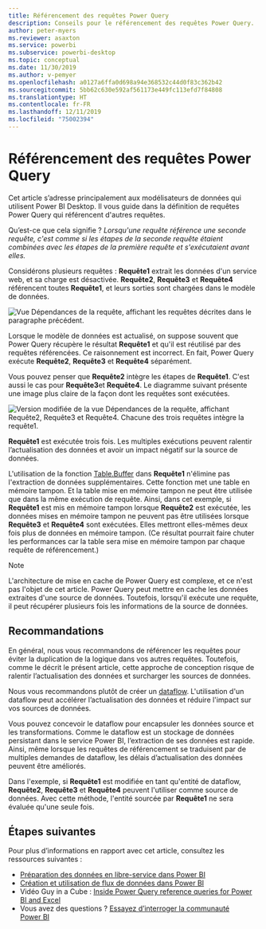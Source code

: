 ```yaml
---
title: Référencement des requêtes Power Query
description: Conseils pour le référencement des requêtes Power Query.
author: peter-myers
ms.reviewer: asaxton
ms.service: powerbi
ms.subservice: powerbi-desktop
ms.topic: conceptual
ms.date: 11/30/2019
ms.author: v-pemyer
ms.openlocfilehash: a0127a6ffa0d698a94e368532c44d0f83c362b42
ms.sourcegitcommit: 5bb62c630e592af561173e449fc113efd7f84808
ms.translationtype: HT
ms.contentlocale: fr-FR
ms.lasthandoff: 12/11/2019
ms.locfileid: "75002394"
---
```

# <a name="referencing-power-query-queries"></a>Référencement des requêtes Power Query

Cet article s’adresse principalement aux modélisateurs de données qui utilisent Power BI Desktop. Il vous guide dans la définition de requêtes Power Query qui référencent d'autres requêtes.

Qu’est-ce que cela signifie ? _Lorsqu'une requête référence une seconde requête, c'est comme si les étapes de la seconde requête étaient combinées avec les étapes de la première requête et s'exécutaient avant elles._

Considérons plusieurs requêtes : **Requête1** extrait les données d'un service web, et sa charge est désactivée. **Requête2**, **Requête3** et **Requête4** référencent toutes **Requête1**, et leurs sorties sont chargées dans le modèle de données.

![Vue Dépendances de la requête, affichant les requêtes décrites dans le paragraphe précédent.](media/power-query-referenced-queries/query-dependencies-web-service.png)

Lorsque le modèle de données est actualisé, on suppose souvent que Power Query récupère le résultat **Requête1** et qu'il est réutilisé par des requêtes référencées. Ce raisonnement est incorrect. En fait, Power Query exécute **Requête2**, **Requête3** et **Requête4** séparément.

Vous pouvez penser que **Requête2** intègre les étapes de **Requête1**. C'est aussi le cas pour **Requête3**et **Requête4**. Le diagramme suivant présente une image plus claire de la façon dont les requêtes sont exécutées.

![Version modifiée de la vue Dépendances de la requête, affichant Requête2, Requête3 et Requête4. Chacune des trois requêtes intègre la requête1.](media/power-query-referenced-queries/query-dependencies-web-service-concept.png)

**Requête1** est exécutée trois fois. Les multiples exécutions peuvent ralentir l’actualisation des données et avoir un impact négatif sur la source de données.

L'utilisation de la fonction [Table.Buffer](/powerquery-m/table-buffer) dans **Requête1** n'élimine pas l'extraction de données supplémentaires. Cette fonction met une table en mémoire tampon. Et la table mise en mémoire tampon ne peut être utilisée que dans la même exécution de requête. Ainsi, dans cet exemple, si **Requête1** est mis en mémoire tampon lorsque **Requête2** est exécutée, les données mises en mémoire tampon ne peuvent pas être utilisées lorsque **Requête3** et **Requête4** sont exécutées. Elles mettront elles-mêmes deux fois plus de données en mémoire tampon. (Ce résultat pourrait faire chuter les performances car la table sera mise en mémoire tampon par chaque requête de référencement.)

> [!NOTE]
> L'architecture de mise en cache de Power Query est complexe, et ce n'est pas l'objet de cet article. Power Query peut mettre en cache les données extraites d'une source de données. Toutefois, lorsqu'il exécute une requête, il peut récupérer plusieurs fois les informations de la source de données.

## <a name="recommendations"></a>Recommandations

En général, nous vous recommandons de référencer les requêtes pour éviter la duplication de la logique dans vos autres requêtes. Toutefois, comme le décrit le présent article, cette approche de conception risque de ralentir l’actualisation des données et surcharger les sources de données.

Nous vous recommandons plutôt de créer un [dataflow](../service-dataflows-overview.md). L'utilisation d'un dataflow peut accélérer l’actualisation des données et réduire l'impact sur vos sources de données.

Vous pouvez concevoir le dataflow pour encapsuler les données source et les transformations. Comme le dataflow est un stockage de données persistant dans le service Power BI, l’extraction de ses données est rapide. Ainsi, même lorsque les requêtes de référencement se traduisent par de multiples demandes de dataflow, les délais d’actualisation des données peuvent être améliorés.

Dans l'exemple, si **Requête1** est modifiée en tant qu'entité de dataflow, **Requête2**, **Requête3** et **Requête4** peuvent l'utiliser comme source de données. Avec cette méthode, l'entité sourcée par **Requête1** ne sera évaluée qu'une seule fois.

## <a name="next-steps"></a>Étapes suivantes

Pour plus d’informations en rapport avec cet article, consultez les ressources suivantes :

- [Préparation des données en libre-service dans Power BI](../service-dataflows-overview.md)
- [Création et utilisation de flux de données dans Power BI](../service-dataflows-create-use.md)
- Vidéo Guy in a Cube : [Inside Power Query reference queries for Power BI and Excel](https://www.youtube.com/watch?v=3uKNNZqBIkg)
- Vous avez des questions ? [Essayez d’interroger la communauté Power BI](https://community.powerbi.com/)
